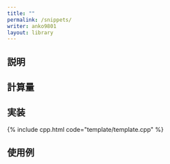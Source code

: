 ```yaml
---
title: ""
permalink: /snippets/
writer: anko9801
layout: library
---
```


## 説明

## 計算量

## 実装

{% include cpp.html code="template/template.cpp" %}

## 使用例
